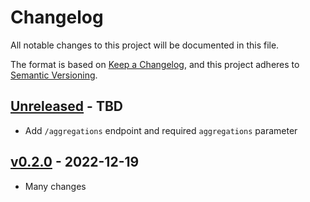 # Changelog

All notable changes to this project will be documented in this file.

The format is based on [Keep a Changelog](https://keepachangelog.com/en/1.0.0/),
and this project adheres to [Semantic Versioning](https://semver.org/spec/v2.0.0.html).

## [Unreleased] - TBD

- Add `/aggregations` endpoint and required `aggregations` parameter

## [v0.2.0] - 2022-12-19

- Many changes

[Unreleased]: <https://github.com/stac-api-extensions/filter/compare/v0.2.0..main>
[v0.2.0]: <https://github.com/radiantearth/stac-api-spec/tree/v0.2.0>
